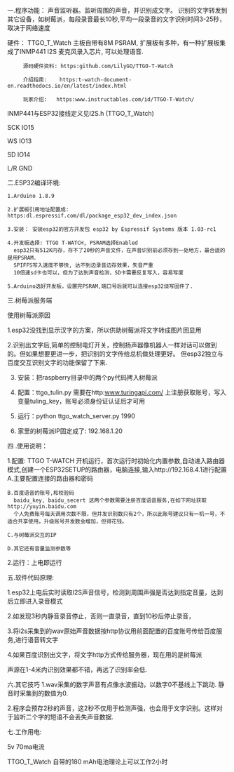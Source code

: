 
一.程序功能： 声音监听器。监听周围的声音，并识别成文字。
          识别的文字转发到其它设备，如树莓派，每段录音最长10秒,平均一段录音的文字识别时间3-25秒，取决于网络速度

硬件：    TTGO_T_Watch 主板自带有8M PSRAM, 扩展板有多种，有一种扩展板集成了INMP441 I2S 麦克风录入芯片, 可以处理语音.

         源码硬件资料: https:github.com/LilyGO/TTGO-T-Watch
         
         介绍指南:    https:t-watch-document-en.readthedocs.io/en/latest/index.html
         
         玩家介绍:   https:www.instructables.com/id/TTGO-T-Watch/
         
 INMP441与ESP32接线定义见I2S.h (TTGO_T_Watch)
 
 SCK IO15
 
 WS  IO13
 
 SD  IO14
 
 L/R GND
 

二.ESP32编译环境:

    1.Arduino 1.8.9
    
    2.扩展板引用地址配置成: https:dl.espressif.com/dl/package_esp32_dev_index.json
    
    3.安装： 安装esp32的官方开发包 esp32 by Espressif Systems 版本 1.03-rc1
    
    4.开发板选择: TTGO T-WATCH, PSRAM选择Enabled
      esp32只有512K内存，存不了20秒的声音文件，在声音识别前必须存到一处地方，最合适的是用PSRAM.
      SPIFFS写入速度不够快, 达不到边录音边存效果，失音严重
      10倍速sd卡也可以，但为了达到声音检测，SD卡需要反复写入，容易写废
      
    5.Arduino选好开发板，设置完PSRAM,端口号后就可以连接esp32烧写固件了.
 
三.树莓派服务端

  使用树莓派原因
  
  1.esp32没找到显示汉字的方案，所以供助树莓派将文字转成图片回显用
  
  2.识别出文字后,简单的控制电灯开关，控制扬声器像机器人一样对话可以做到的。但如果想要更进一步，把识别的文字传给总机做处理更好。
    但esp32独立与百度交互识别文字的功能保留了下来.
    
  3. 安装：把raspberry目录中的两个py代码拷入树莓派
  
  4. 配置：ttgo_tulin.py   需要在http:www.turingapi.com/ 上注册获取账号，写入变量tuling_key，账号必须身份证认证后才可用
  
  5. 运行：python ttgo_watch_server.py 1990 
  
  6. 家里的树莓派IP固定成了: 192.168.1.20      


四 .使用说明：

  1.配置: TTGO T-WATCH 开机运行，首次运行时初始化内置参数,自动进入路由器模式,创建一个ESP32SETUP的路由器，电脑连接,输入http://192.168.4.1进行配置
    A.主要配置连接的路由器和密码
    
    B.百度语音的账号,和校验码
      baidu_key, baidu_secert 这两个参数需要注册百度语音服务,在如下网址获取 http://yuyin.baidu.com
      个人免费账号每天调用次数不限，但并发识别数只有2个，所以此账号建议只有一机一号，不适合共享使用，升级账号并发数会增加，但得花钱。
      
    C.与树莓派交互的IP
    
    D.其它还有音量监测参数等
    
  2.运行：上电即运行


五.软件代码原理:

  1.esp32上电后实时读取I2S声音信号，检测到周围声强是否达到指定音量，达到后立即进入录音模式
  
  2.如发现3秒内静音录音停止，否则一直录音，直到10秒后停止录音，
  
  3.将i2s采集到的wav原始声音数据按http协议用前面配置的百度账号传给百度服务,进行语音转文字
  
  4.如果百度识别出文字，将文字http方式传给服务器，现在用的是树莓派
  
  声源在1-4米内识别效果都不错，再远了识别率会低.


六.其它技巧
  1.wav采集的数字声音有点像水波振动，以数字0不基线上下跳动. 静音时采集到的数值为0.
  
  2.程序会预存2秒的声音，这2秒不仅用于检测声强，也会用于文字识别。这样对于监听二个字的短语不会丢失声音数据.
  

七.工作用电:

  5v 70ma电流 
  
  TTGO_T_Watch 自带的180 mAh电池理论上可以工作2小时
